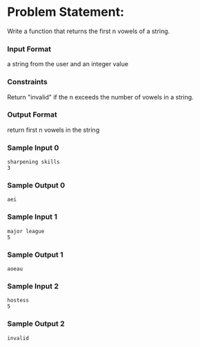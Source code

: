 # Problem Statement:

Write a function that returns the first n vowels of a string.

### Input Format

a string from the user and an integer value

### Constraints

Return "invalid" if the n exceeds the number of vowels in a string.

### Output Format

return first n vowels in the string

### Sample Input 0
```
sharpening skills
3
```
### Sample Output 0
```
aei
```
### Sample Input 1
```
major league
5
```
### Sample Output 1
```
aoeau
```
### Sample Input 2
```
hostess
5
```
### Sample Output 2
```
invalid
```
